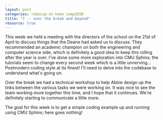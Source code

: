 ```yaml
---
layout: post
categories: robocup-at-home comp3550
title: "7 -- over the break and beyond" 
resource: true
---
```


This week we held a meeting with the directors of the school on the 21st of April to discuss things that the Deane had asked us to discuss.  They recommended an academic champion on both the engineering and computer science side, which is definitely a good idea to keep this rolling after the year is over.  I've done some more exploration into CMU Sphinx; the tutorials seem to change every second week which is a little unnerving... Postmodern coding style at its finest!  I'll need to delve into the codebase to understand what's going on.  

Over the break we had a technical workshop to help Abbie design up the links between the various tasks we were working on.  It was nice to see the team working more together this time, and I hope that it continues.  We're definitely starting to communicate a little more.

The goal for this week is to get a simple coding example up and running using CMU Sphinx; here goes nothing!